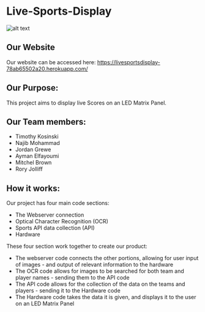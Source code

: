 # Live-Sports-Display

![alt text]([https://github.com/WSU-4110/Live-Sports-Display/blob/main/Logo/MMM_Logo.png](https://github.com/WSU-4110/Live-Sports-Display/blob/main/Website/Logo/MMM_Logo.png))


## Our Website
Our website can be accessed here:
https://livesportsdisplay-78ab65502a20.herokuapp.com/

## Our Purpose:
This project aims to display live Scores on an LED Matrix Panel.

## Our Team members:

- Timothy Kosinski 
- Najib Mohammad
- Jordan Grewe
- Ayman Elfayoumi
- Mitchel Brown
- Rory Jolliff

## How it works:
Our project has four main code sections:
- The Webserver connection
- Optical Character Recognition (OCR)
- Sports API data collection (API)
- Hardware

These four section work together to create our product:
- The webserver code connects the other portions, allowing for user input of images - and output of relevant information to the hardware
- The OCR code allows for images to be searched for both team and player names - sending them to the API code
- The API code allows for the collection of the data on the teams and players - sending it to the Hardware code
- The Hardware code takes the data it is given, and displays it to the user on an LED Matrix Panel
